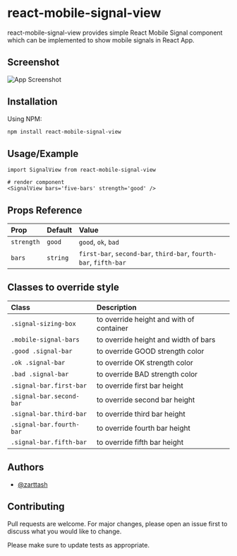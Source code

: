 # react-mobile-signal-view

react-mobile-signal-view provides simple React Mobile Signal component which can be implemented to show mobile signals in React App.



## Screenshot

![App Screenshot](https://i.ibb.co/GnQ4TH9/screenbud-f5830628-2c02-4136-ae8e-663e071298c4.png)

## Installation

Using NPM:

```bash
npm install react-mobile-signal-view
```
## Usage/Example

```render
import SignalView from react-mobile-signal-view

# render component 
<SignalView bars='five-bars' strength='good' />
```
## Props Reference

| Prop | Default     | Value                |
| :-------- | :------- | :------------------------- |
| `strength` | `good` | `good`, `ok`, `bad` |
| `bars` | `string` | `first-bar`, `second-bar`, `third-bar`, `fourth-bar`, `fifth-bar` |

## Classes to override style

| Class | Description     | 
| :-------- | :------- | 
| `.signal-sizing-box` | to override height and with of container |
| `.mobile-signal-bars` | to override height and width of bars |
| `.good .signal-bar` | to override GOOD strength color |
| `.ok .signal-bar` | to override OK strength color |
| `.bad .signal-bar` | to override BAD strength color |
| `.signal-bar.first-bar` | to override first bar height |
| `.signal-bar.second-bar` | to override second bar height |
| `.signal-bar.third-bar` | to override third bar height |
| `.signal-bar.fourth-bar` | to override fourth bar height |
| `.signal-bar.fifth-bar` | to override fifth bar height |

## Authors

- [@zarttash](https://www.github.com/zarttash)

## Contributing
Pull requests are welcome. For major changes, please open an issue first to discuss what you would like to change.

Please make sure to update tests as appropriate.